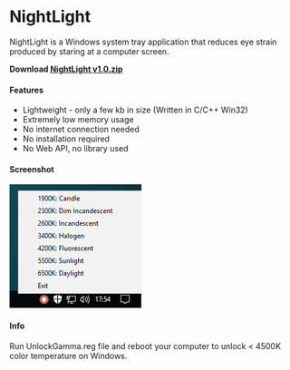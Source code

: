 # NightLight

NightLight is a Windows system tray application that reduces eye strain produced by staring at a computer screen.

**Download [NightLight v1.0.zip](https://github.com/D-Ermis/NightLight/files/2094701/NightLight_v1.0_win.zip)**

#### Features

* Lightweight - only a few kb in size (Written in C/C++ Win32)
* Extremely low memory usage
* No internet connection needed
* No installation required
* No Web API, no library used

#### Screenshot

![NightLight](screenshots.png)

#### Info

Run UnlockGamma.reg file and reboot your computer to unlock < 4500K color temperature on Windows.

